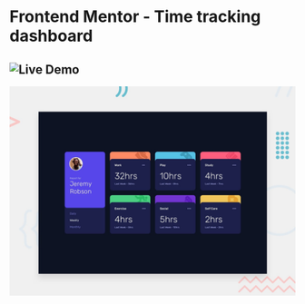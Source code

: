 # Frontend Mentor - Time tracking dashboard

## ![Live Demo](https://abdullahaidar.github.io/Time-tracking-dashboard/)
![Design preview for the Time tracking dashboard coding challenge](./design/desktop-preview.jpg)


